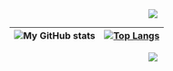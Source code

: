 <div align="center">
<img src="https://projecteuler.net/profile/Mehdi_Moulati.png"/>
</div>

|![My GitHub stats](https://github-readme-stats.vercel.app/api?username=MoulatiMehdi&show_icons=true&theme=radical)|[![Top Langs](https://github-readme-stats.vercel.app/api/top-langs/?username=MoulatiMehdi&layout=compact&theme=radical)](https://github.com/anuraghazra/github-readme-stats)
|--------------|----------------|

<div align="center">
<img src="https://komarev.com/ghpvc/?username=MoulatiMehdi">
</div>

